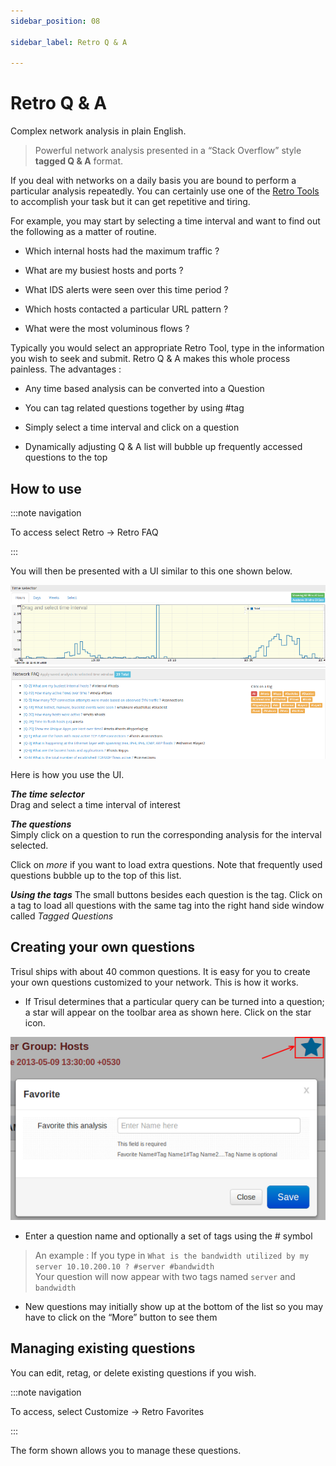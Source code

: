 ```yaml
---
sidebar_position: 08

sidebar_label: Retro Q & A

---
```

# Retro Q & A

Complex network analysis in plain English.

> Powerful network analysis presented in a “Stack Overflow” style
> **tagged Q & A** format.

If you deal with networks on a daily basis you are bound to perform a
particular analysis repeatedly. You can certainly use one of the [Retro
Tools](retrotools) to accomplish your task but it can get
repetitive and tiring.

For example, you may start by selecting a time interval and want to find
out the following as a matter of routine.

- Which internal hosts had the maximum traffic ?  

- What are my busiest hosts and ports ?  

- What IDS alerts were seen over this time period ?  

- Which hosts contacted a particular URL pattern ?  

- What were the most voluminous flows ?

Typically you would select an appropriate Retro Tool, type in the
information you wish to seek and submit. Retro Q & A makes this whole
process painless. The advantages :

- Any time based analysis can be converted into a Question  

- You can tag related questions together by using \#tag  

- Simply select a time interval and click on a question  

- Dynamically adjusting Q & A list will bubble up frequently accessed
  questions to the top

## How to use

:::note navigation

To access select Retro -\> Retro FAQ

:::

You will then be presented with a UI similar to this one shown below.

![](images/faq.png)

Here is how you use the UI.

***The time selector***  
Drag and select a time interval of interest

***The questions***  
Simply click on a question to run the corresponding analysis for the
interval selected.

Click on *more* if you want to load extra questions. Note that
frequently used questions bubble up to the top of this list.

***Using the tags*** 
The small buttons besides each question is the tag. Click on a tag to
load all questions with the same tag into the right hand side window
called *Tagged Questions*

## Creating your own questions

Trisul ships with about 40 common questions. It is easy for you to
create your own questions customized to your network. This is how it
works.

- If Trisul determines that a particular query can be turned into a
  question; a star will appear on the toolbar area as shown here. Click on
  the star icon.

![](images/fav.png)

- Enter a question name and optionally a set of tags using the \#
  symbol

> An example : If you type in
> `What is the bandwidth utilized by my server 10.10.200.10 ? #server #bandwidth`  
> Your question will now appear with two tags named `server` and
> `bandwidth`

- New questions may initially show up at the bottom of the list so you
  may have to click on the “More” button to see them

## Managing existing questions

You can edit, retag, or delete existing questions if you wish.

:::note navigation

To access, select Customize -\> Retro Favorites

:::

The form shown allows you to manage these questions.
